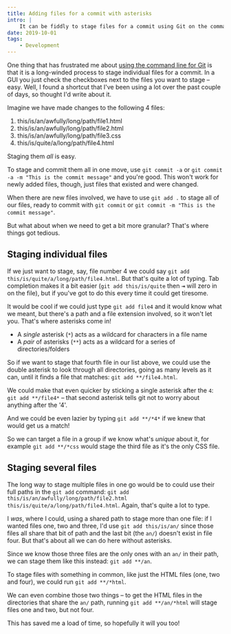 ```yaml
---
title: Adding files for a commit with asterisks
intro: |
    It can be fiddly to stage files for a commit using Git on the command line. Or so I thought! I found a shortcut, so thought I'd write about it.
date: 2019-10-01
tags:
    - Development
---
```


One thing that has frustrated me about [using the command line for Git](https://tempertemper.net/blog/getting-to-grips-with-git) is that it is a long-winded process to stage individual files for a commit. In a GUI you just check the checkboxes next to the files you want to stage – easy. Well, I found a shortcut that I've been using a lot over the past couple of days, so thought I'd write about it.

Imagine we have made changes to the following 4 files:

1. this/is/an/awfully/long/path/file1.html
2. this/is/an/awfully/long/path/file2.html
3. this/is/an/awfully/long/path/file3.css
4. this/is/quite/a/long/path/file4.html

Staging them *all* is easy.

To stage and commit them all in one move, use `git commit -a` or `git commit -a -m "This is the commit message"` and you're good. This won't work for newly added files, though, just files that existed and were changed.

When there are new files involved, we have to use `git add .` to stage all of our files, ready to commit with `git commit` or `git commit -m "This is the commit message"`.

But what about when we need to get a bit more granular? That's where things got tedious.


## Staging individual files

If we just want to stage, say, file number 4 we could say `git add this/is/quite/a/long/path/file4.html`. But that's quite a lot of typing. Tab completion makes it a bit easier (`git add this/is/quite` then <kbd title="tab">⇥</kbd> will zero in on the file), but if you've got to do this every time it could get tiresome.

It would be cool if we could just type `git add file4` and it would know what we meant, but there's a path and a file extension involved, so it won't let you. That's where asterisks come in!

- A *single* asterisk (`*`) acts as a wildcard for characters in a file name
- A *pair* of asterisks (`**`) acts as a wildcard for a series of directories/folders

So if we want to stage that fourth file in our list above, we could use the double asterisk to look through all directories, going as many levels as it can, until it finds a file that matches: `git add **/file4.html`.

We could make that even quicker by sticking a single asterisk after the `4`: `git add **/file4*` – that second asterisk tells git not to worry about anything after the '4'.

And we could be even lazier by typing `git add **/*4*` if we knew that would get us a match!

So we can target a file in a group if we know what's *unique* about it, for example `git add **/*css` would stage the third file as it's the only CSS file.


## Staging several files

The long way to stage multiple files in one go would be to could use their full paths in the `git add` command: `git add this/is/an/awfully/long/path/file2.html this/is/quite/a/long/path/file4.html`. Again, that's quite a lot to type.

I *was*, where I could, using a shared path to stage more than one file: if I wanted files one, two and three, I'd use `git add this/is/an/` since those files all share that bit of path and the last bit (the `an/`) doesn't exist in file four. But that's about all we can do here without asterisks.

Since we know those three files are the only ones with an `an/` in their path, we can stage them like this instead: `git add **/an`.

To stage files with something in common, like just the HTML files (one, two and four), we could run `git add **/*html`.

We can even combine those two things – to get the HTML files in the directories that share the `an/` path, running `git add **/an/*html` will stage files one and two, but not four.

This has saved me a load of time, so hopefully it will you too!

